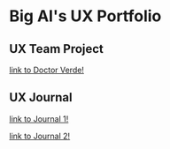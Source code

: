 # Big Al's UX Portfolio


## UX Team Project
[link to Doctor Verde!](https://usabilityengineering.github.io/DoctorVerde/)

## UX Journal
[link to Journal 1!](/journals/j01.md)

[link to Journal 2!](/journals/j02.md)





